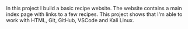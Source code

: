 In this project I build a basic recipe website. The website contains a main index page with links to a few recipes. This project shows that I'm able to work with HTML, Git, GitHub, VSCode and Kali Linux.